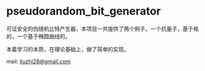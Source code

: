 # pseudorandom_bit_generator


可证安全的伪随机比特产生器，本项目一共提供了两个例子，一个抗量子，基于格的，一个基于椭圆曲线的。


本着学习的本质，在理论基础上，做了简单的实现。


mail: liuzhj28@gmail.com